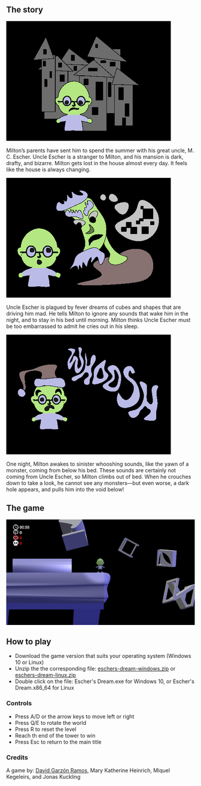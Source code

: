 ## The story

![Act 1](assets/images/act1.png)

Milton’s parents have sent him to spend the summer with his great uncle, M. C. Escher. Uncle Escher is a stranger to Milton, and his mansion is dark, drafty, and bizarre. Milton gets lost in the house almost every day. It feels like the house is always changing.

![Act 2](assets/images/act2.png)

Uncle Escher is plagued by fever dreams of cubes and shapes that are driving him mad. He tells Milton to ignore any sounds that wake him in the night, and to stay in his bed until morning. Milton thinks Uncle Escher must be too embarrassed to admit he cries out in his sleep.

![Act 3](assets/images/act3.png)

One night, Milton awakes to sinister whooshing sounds, like the yawn of a monster, coming from below his bed. These sounds are certainly not coming from Uncle Escher, so Milton climbs out of bed. When he crouches down to take a look, he cannot see any monsters––but even worse, a dark hole appears, and pulls him into the void below!

## The game

![Act 3](assets/images/sc2.png)

## How to play

- Download the game version that suits your operating system (Windows 10 or Linux)
- Unzip the the corresponding file: [eschers-dream-windows.zip](https://drive.google.com/file/d/1IAm8gN4tmAo0Fv3chPJb3MK-XCG6usch/view?usp=sharing) or [eschers-dream-linux.zip](https://drive.google.com/file/d/1ViPaHFCuc4yB4rtethfWn77vD3WZWOp6/view?usp=sharing)
- Double click on the file: Escher's Dream.exe for Windows 10, or Escher's Dream.x86_64 for Linux

### Controls

- Press A/D or the arrow keys to move left or right
- Press Q/E to rotate the world
- Press R to reset the level
- Reach th end of the tower to win
- Press Esc to return to the main title

### Credits

A game by: [David Garzón Ramos](https://twitter.com/dgarzonramos), Mary Katherine Heinrich, Miquel Kegeleirs, and Jonas Kuckling